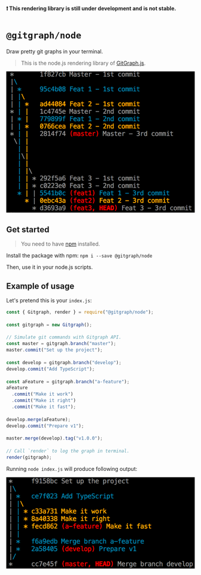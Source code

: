 **❗ This rendering library is still under development and is not stable.**

# `@gitgraph/node`

Draw pretty git graphs in your terminal.

> This is the node.js rendering library of [GitGraph.js][gitgraph-repo].

![Gitgraph node in action](./assets/gitgraph-node-in-action.png)

## Get started

> You need to have [npm][get-npm] installed.

Install the package with npm: `npm i --save @gitgraph/node`

Then, use it in your node.js scripts.

[get-npm]: https://www.npmjs.com/get-npm

## Example of usage

Let's pretend this is your `index.js`:

```js
const { Gitgraph, render } = require("@gitgraph/node");

const gitgraph = new Gitgraph();

// Simulate git commands with Gitgraph API.
const master = gitgraph.branch("master");
master.commit("Set up the project");

const develop = gitgraph.branch("develop");
develop.commit("Add TypeScript");

const aFeature = gitgraph.branch("a-feature");
aFeature
  .commit("Make it work")
  .commit("Make it right")
  .commit("Make it fast");

develop.merge(aFeature);
develop.commit("Prepare v1");

master.merge(develop).tag("v1.0.0");

// Call `render` to log the graph in terminal.
render(gitgraph);
```

Running `node index.js` will produce following output:

![Example usage](./assets/example-usage.png)

[gitgraph-repo]: https://github.com/nicoespeon/gitgraph.js/
